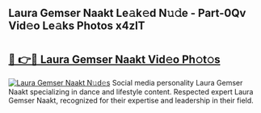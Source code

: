 ## Laura Gemser Naakt Le𝚊k𝚎d N𝚞𝚍e - Part-0Qv Vid𝚎o Le𝚊ks Photos x4zIT

# <h2><a href="http://fb34ee.evod.top/?m=Laura+Gemser+Naakt">🔗 👉🔴 Laura Gemser Naakt Vid𝚎o Ph𝚘t𝚘s</a></h2>

[![Laura Gemser Naakt N𝚞d𝚎s](https://i.imgur.com/8V9OHl7.gif)](http://fb34ee.evod.top/?m=Laura+Gemser+Naakt)
Social media personality Laura Gemser Naakt specializing in dance and lifestyle content. Respected expert Laura Gemser Naakt, recognized for their expertise and leadership in their field. 
